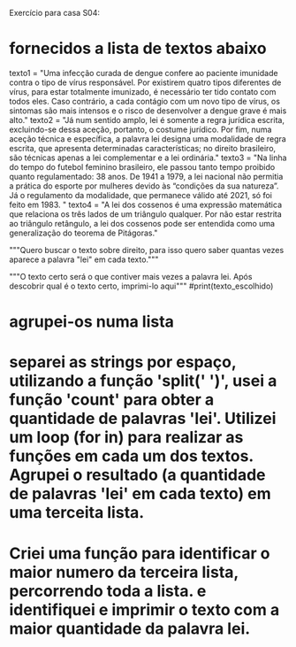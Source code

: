 Exercício para casa S04:

# fornecidos a lista de textos abaixo
texto1 = "Uma infecção curada de dengue confere ao paciente imunidade contra o tipo de vírus responsável. Por existirem quatro tipos diferentes de vírus, para estar totalmente imunizado, é necessário ter tido contato com todos eles. Caso contrário, a cada contágio com um novo tipo de vírus, os sintomas são mais intensos e o risco de desenvolver a dengue grave é mais alto."
texto2 = "Já num sentido amplo, lei é somente a regra jurídica escrita, excluindo-se dessa aceção, portanto, o costume jurídico. Por fim, numa aceção técnica e específica, a palavra lei designa uma modalidade de regra escrita, que apresenta determinadas características; no direito brasileiro, são técnicas apenas a lei complementar e a lei ordinária."
texto3 = "Na linha do tempo do futebol feminino brasileiro, ele passou tanto tempo proibido quanto regulamentado: 38 anos. De 1941 a 1979, a lei nacional não permitia a prática do esporte por mulheres devido às “condições da sua natureza”. Já o regulamento da modalidade, que permanece válido até 2021, só foi feito em 1983. "
texto4 = "A lei dos cossenos é uma expressão matemática que relaciona os três lados de um triângulo qualquer. Por não estar restrita ao triângulo retângulo, a lei dos cossenos pode ser entendida como uma generalização do teorema de Pitágoras."

"""Quero buscar o texto sobre direito, para isso quero saber quantas vezes 
aparece a palavra "lei" em cada texto."""

"""O texto certo será o que contiver mais vezes a palavra lei.
Após descobrir qual é o texto certo, imprimi-lo aqui"""
#print(texto_escolhido)

# agrupei-os numa lista

# separei as strings por espaço, utilizando a função 'split(' ')', usei a função 'count' para obter a quantidade de palavras 'lei'. Utilizei um loop (for in) para realizar as funções em cada um dos textos. Agrupei o resultado (a quantidade de palavras 'lei' em cada texto) em uma terceita lista.

# Criei uma função para identificar o maior numero da terceira lista, percorrendo toda a lista. e identifiquei e imprimir o texto com a maior quantidade da palavra lei.


